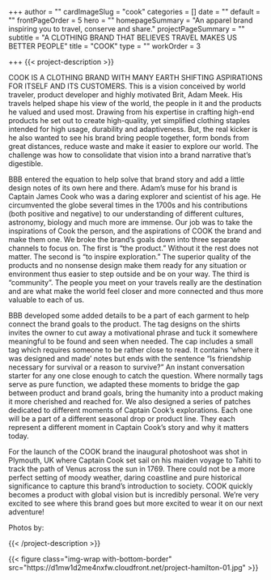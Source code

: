 +++
author = ""
cardImageSlug = "cook"
categories = []
date = ""
default = ""
frontPageOrder = 5
hero = ""
homepageSummary = "An apparel brand inspiring you to travel, conserve and share."
projectPageSummary = ""
subtitle = "A CLOTHING BRAND THAT BELIEVES TRAVEL MAKES US BETTER PEOPLE"
title = "COOK"
type = ""
workOrder = 3

+++
{{< project-description >}}
<p>COOK IS A CLOTHING BRAND WITH MANY EARTH SHIFTING ASPIRATIONS FOR ITSELF AND ITS CUSTOMERS. This is a vision conceived by world traveler, product developer and highly motivated Brit, Adam Meek. His travels helped shape his view of the world, the people in it and the products he valued and used most. Drawing from his expertise in crafting high-end products he set out to create high-quality, yet simplified clothing staples intended for high usage, durability and adaptiveness. But, the real kicker is he also wanted to see his brand bring people together, form bonds from great distances, reduce waste and make it easier to explore our world. The challenge was how to consolidate that vision into a brand narrative that’s digestible.<p></p>BBB entered the equation to help solve that brand story and add a little design notes of its own here and there. Adam’s muse for his brand is Captain James Cook who was a daring explorer and scientist of his age. He circumvented the globe several times in the 1700s and his contributions (both positive and negative) to our understanding of different cultures, astronomy, biology and much more are immense. Our job was to take the inspirations of Cook the person, and the aspirations of COOK the brand and make them one. We broke the brand’s goals down into three separate channels to focus on. The first is “the product.” Without it the rest does not matter. The second is “to inspire exploration.” The superior quality of the products and no nonsense design make them ready for any situation or environment thus easier to step outside and be on your way. The third is “community”. The people you meet on your travels really are the destination and are what make the world feel closer and more connected and thus more valuable to each of us.<p></p>BBB developed some added details to be a part of each garment to help connect the brand goals to the product. The tag designs on the shirts invites the owner to cut away a motivational phrase and tuck it somewhere meaningful to be found and seen when needed. The cap includes a small tag which requires someone to be rather close to read. It contains ‘where it was designed and made’ notes but ends with the sentence “Is friendship necessary for survival or a reason to survive?” An instant conversation starter for any one close enough to catch the question. Where normally tags serve as pure function, we adapted these moments to bridge the gap between product and brand goals, bring the humanity into a product making it more cherished and reached for. We also designed a series of patches dedicated to different moments of Captain Cook’s explorations. Each one will be a part of a different seasonal drop or product line. They each represent a different moment in Captain Cook’s story and why it matters today.<p></p>For the launch of the COOK brand the inaugural photoshoot was shot in Plymouth, UK where Captain Cook set sail on his maiden voyage to Tahiti to track the path of Venus across the sun in 1769. There could not be a more perfect setting of moody weather, daring coastline and pure historical significance to capture this brand’s introduction to society. COOK quickly becomes a product with global vision but is incredibly personal. We’re very excited to see where this brand goes but more excited to wear it on our next adventure!<p></p>Photos by:</p>

{{< /project-description >}}

<div class="project-item">
{{< figure class="img-wrap with-bottom-border" src="https://d1mw1d2me4nxfw.cloudfront.net/project-hamilton-01.jpg" >}}